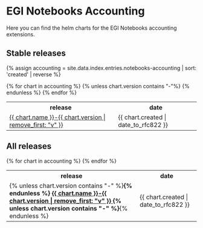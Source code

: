 # EGI Notebooks Accounting 

Here you can find the helm charts for the EGI Notebooks accounting extensions.

## Stable releases

{% assign accounting = site.data.index.entries.notebooks-accounting | sort: 'created' | reverse %}
<table>
  <tr>
    <th>release</th>
    <th>date</th>
  </tr>
  {% for chart in accounting %}
    {% unless chart.version contains "-"%}
    <tr>
      <td>
      <a href="{{ chart.urls[0] }}">
          {{ chart.name }}-{{ chart.version | remove_first: "v" }}
      </a>
      </td>
      <td>
      <span class='date'>{{ chart.created | date_to_rfc822 }}</span>
      </td>
    </tr>
    {% endunless %}
  {% endfor %}
</table>


## All releases

<table>
  <tr>
    <th>release</th>
    <th>date</th>
  </tr>
  {% for chart in accounting %}
    <tr>
      <td>
      {% unless chart.version contains "-" %}<b>{% endunless %}
      <a href="{{ chart.urls[0] }}">
          {{ chart.name }}-{{ chart.version | remove_first: "v" }}
      </a>
      {% unless chart.version contains "-" %}</b>{% endunless %}
      </td>
      <td>
      <span class='date'>{{ chart.created | date_to_rfc822 }}</span>
      </td>
    </tr>
  {% endfor %}
</table>
